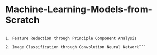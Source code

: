 # Machine-Learning-Models-from-Scratch
```A collection of Machine Learning Models Made from Scratch. These models were created while solving questions on the following topics:

1. Feature Reduction through Principle Component Analysis

2. Image Classification through Convolution Neural Network```

